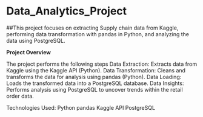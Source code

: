 # Data_Analytics_Project

##This project focuses on extracting Supply chain data from Kaggle, performing data transformation with pandas in Python, and analyzing the data using PostgreSQL.


**Project Overview**

The project performs the following steps
Data Extraction: Extracts data from Kaggle using the Kaggle API (Python).
Data Transformation: Cleans and transforms the data for analysis using pandas (Python).
Data Loading: Loads the transformed data into a PostgreSQL database.
Data Insights: Performs analysis using PostgreSQL to uncover trends within the retail order data.

Technologies Used:
Python
pandas
Kaggle API 
PostgreSQL

